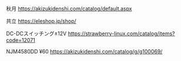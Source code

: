 

秋月
https://akizukidenshi.com/catalog/default.aspx

共立
https://eleshop.jp/shop/



DC-DCスイッチング±12V
https://strawberry-linux.com/catalog/items?code=12071


NJM4580DD ¥60
https://akizukidenshi.com/catalog/g/g100069/
